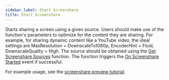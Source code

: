 ```yaml
---
sidebar_label: Start Screenshare
title: Start Screenshare
---
```

Starts sharing a screen using a given source. Users should make use of the function's parameters to optimize for the content they are sharing. For example, for sharing dynamic content like a YouTube video, the ideal settings are MaxResolution = DownscaleTo1080p, EncoderHint = Fluid, DownscaleQuality = High. The source should be obtained using the [Get Screenshare Sources](../Functions/get-screenshare-sources) function. The function triggers the [On Screenshare Started](../Events/on-screenshare-started) event if successful.

For example usage, see the [screenshare preview tutorial](../../tutorial/screenshare-preview).
